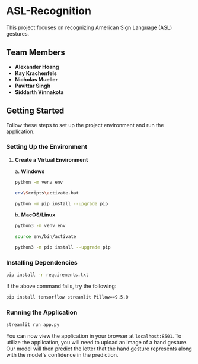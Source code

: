 # ASL-Recognition

This project focuses on recognizing American Sign Language (ASL) gestures.

## Team Members

-  **Alexander Hoang**
-  **Kay Krachenfels**
-  **Nicholas Mueller**
-  **Pavittar Singh**
-  **Siddarth Vinnakota**

## Getting Started

Follow these steps to set up the project environment and run the application.

### Setting Up the Environment

1. **Create a Virtual Environment**

   a. **Windows**

   ```bash
   python -m venv env
   ```

   ```bash
   env\Scripts\activate.bat
   ```

   ```bash
   python -m pip install --upgrade pip
   ```

   b. **MacOS/Linux**

   ```bash
   python3 -m venv env
   ```

   ```bash
   source env/bin/activate
   ```

   ```bash
   python3 -m pip install --upgrade pip
   ```

### Installing Dependencies

```bash
pip install -r requirements.txt
```

If the above command fails, try the following:

```bash
pip install tensorflow streamlit Pillow==9.5.0
```

### Running the Application

```bash
streamlit run app.py
```

You can now view the application in your browser at `localhost:8501`.
To utilize the application, you will need to upload an image of a hand gesture.
Our model will then predict the letter that the hand gesture represents along with the model's confidence in the prediction.
